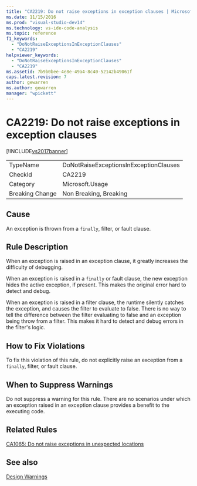 ```yaml
---
title: "CA2219: Do not raise exceptions in exception clauses | Microsoft Docs"
ms.date: 11/15/2016
ms.prod: "visual-studio-dev14"
ms.technology: vs-ide-code-analysis
ms.topic: reference
f1_keywords:
  - "DoNotRaiseExceptionsInExceptionClauses"
  - "CA2219"
helpviewer_keywords:
  - "DoNotRaiseExceptionsInExceptionClauses"
  - "CA2219"
ms.assetid: 7b9b0bee-4e8e-49a4-8c40-52142b49061f
caps.latest.revision: 7
author: gewarren
ms.author: gewarren
manager: "wpickett"
---
```

# CA2219: Do not raise exceptions in exception clauses
[!INCLUDE[vs2017banner](../includes/vs2017banner.md)]

|||
|-|-|
|TypeName|DoNotRaiseExceptionsInExceptionClauses|
|CheckId|CA2219|
|Category|Microsoft.Usage|
|Breaking Change|Non Breaking, Breaking|

## Cause
 An exception is thrown from a `finally`, filter, or fault clause.

## Rule Description
 When an exception is raised in an exception clause, it greatly increases the difficulty of debugging.

 When an exception is raised in a `finally` or fault clause, the new exception hides the active exception, if present. This makes the original error hard to detect and debug.

 When an exception is raised in a filter clause, the runtime silently catches the exception, and causes the filter to evaluate to false. There is no way to tell the difference between the filter evaluating to false and an exception being throw from a filter. This makes it hard to detect and debug errors in the filter's logic.

## How to Fix Violations
 To fix this violation of this rule, do not explicitly raise an exception from a `finally`, filter, or fault clause.

## When to Suppress Warnings
 Do not suppress a warning for this rule. There are no scenarios under which an exception raised in an exception clause provides a benefit to the executing code.

## Related Rules
 [CA1065: Do not raise exceptions in unexpected locations](../code-quality/ca1065-do-not-raise-exceptions-in-unexpected-locations.md)

## See also
 [Design Warnings](../code-quality/design-warnings.md)
